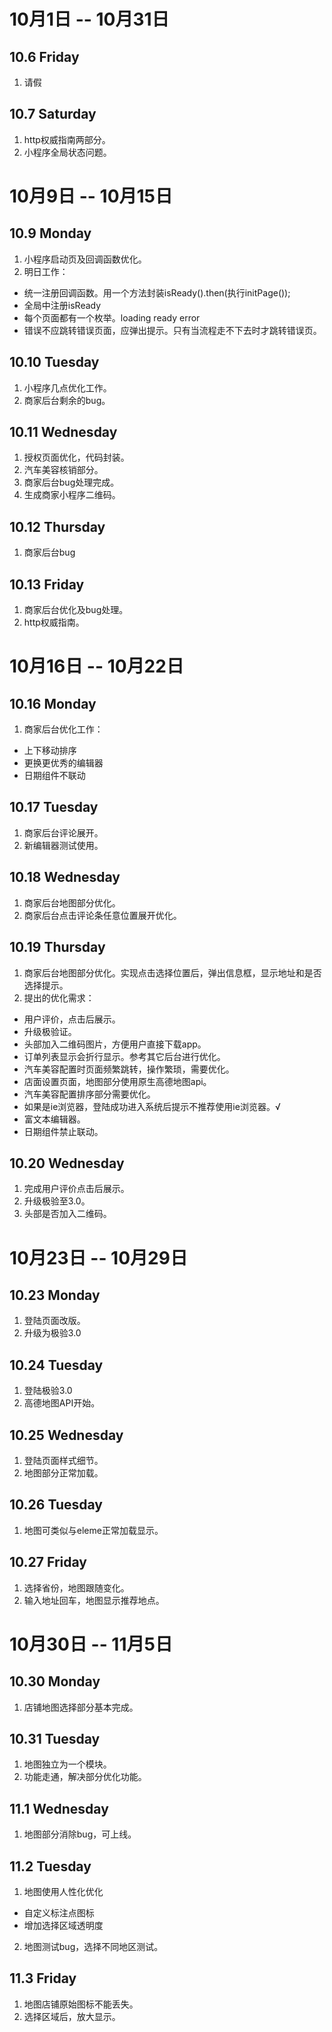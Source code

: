 # 10月1日 -- 10月31日

## 10.6 Friday
1. 请假

## 10.7 Saturday
1. http权威指南两部分。
2. 小程序全局状态问题。

# 10月9日 -- 10月15日

## 10.9 Monday
1. 小程序启动页及回调函数优化。
2. 明日工作：
* 统一注册回调函数。用一个方法封装isReady().then(执行initPage());  
* 全局中注册isReady  
* 每个页面都有一个枚举。loading ready error  
* 错误不应跳转错误页面，应弹出提示。只有当流程走不下去时才跳转错误页。  

## 10.10 Tuesday
1. 小程序几点优化工作。
2. 商家后台剩余的bug。

## 10.11 Wednesday
1. 授权页面优化，代码封装。
2. 汽车美容核销部分。
3. 商家后台bug处理完成。
4. 生成商家小程序二维码。

## 10.12 Thursday
1. 商家后台bug

## 10.13 Friday
1. 商家后台优化及bug处理。
2. http权威指南。

# 10月16日 -- 10月22日

## 10.16 Monday
1. 商家后台优化工作：
* 上下移动排序
* 更换更优秀的编辑器
* 日期组件不联动

## 10.17 Tuesday
1. 商家后台评论展开。
2. 新编辑器测试使用。

## 10.18 Wednesday
1. 商家后台地图部分优化。
2. 商家后台点击评论条任意位置展开优化。

## 10.19 Thursday
1. 商家后台地图部分优化。实现点击选择位置后，弹出信息框，显示地址和是否选择提示。
2. 提出的优化需求：
* 用户评价，点击后展示。
* 升级极验证。
* 头部加入二维码图片，方便用户直接下载app。
* 订单列表显示会折行显示。参考其它后台进行优化。
* 汽车美容配置时页面频繁跳转，操作繁琐，需要优化。
* 店面设置页面，地图部分使用原生高德地图api。
* 汽车美容配置排序部分需要优化。
* 如果是ie浏览器，登陆成功进入系统后提示不推荐使用ie浏览器。√
* 富文本编辑器。
* 日期组件禁止联动。

## 10.20 Wednesday
1. 完成用户评价点击后展示。
2. 升级极验至3.0。
3. 头部是否加入二维码。

# 10月23日 -- 10月29日

## 10.23 Monday
1. 登陆页面改版。
2. 升级为极验3.0

## 10.24 Tuesday
1. 登陆极验3.0
2. 高德地图API开始。

## 10.25 Wednesday
1. 登陆页面样式细节。
2. 地图部分正常加载。

## 10.26 Tuesday
1. 地图可类似与eleme正常加载显示。

## 10.27 Friday
1. 选择省份，地图跟随变化。
2. 输入地址回车，地图显示推荐地点。

# 10月30日 -- 11月5日

## 10.30 Monday
1. 店铺地图选择部分基本完成。

## 10.31 Tuesday
1. 地图独立为一个模块。
2. 功能走通，解决部分优化功能。

## 11.1 Wednesday
1. 地图部分消除bug，可上线。

## 11.2 Tuesday
1. 地图使用人性化优化
* 自定义标注点图标
* 增加选择区域透明度
2. 地图测试bug，选择不同地区测试。

## 11.3 Friday
1. 地图店铺原始图标不能丢失。
2. 选择区域后，放大显示。
